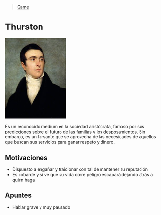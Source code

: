 > [Game](../../game.md)

# Thurston

<img src="../../Resources/Images/Portraits/Thurston.jpg" width="200">

Es un reconocido medium en la sociedad aristócrata, famoso por sus predicciones sobre el futuro de las familias y los desposamientos. Sin embargo, es un farsante que se aprovecha de las necesidades de aquellos que buscan sus servicios para ganar respeto y dinero.

## Motivaciones

- Dispuesto a engañar y traicionar con tal de mantener su reputación
- Es cobarde y si ve que su vida corre peligro escapará dejando atrás a quien haga

## Apuntes

- Hablar grave y muy pausado
